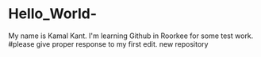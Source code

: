 # Hello_World-
My name is Kamal Kant. I'm learning Github in Roorkee for some test work.
#please give proper response to my first edit.
new repository
